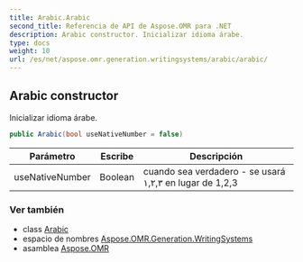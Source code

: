 ```yaml
---
title: Arabic.Arabic
second_title: Referencia de API de Aspose.OMR para .NET
description: Arabic constructor. Inicializar idioma árabe.
type: docs
weight: 10
url: /es/net/aspose.omr.generation.writingsystems/arabic/arabic/
---
```

## Arabic constructor

Inicializar idioma árabe.

```csharp
public Arabic(bool useNativeNumber = false)
```

| Parámetro | Escribe | Descripción |
| --- | --- | --- |
| useNativeNumber | Boolean | cuando sea verdadero - se usará ١,٢,٣ en lugar de 1,2,3 |

### Ver también

* class [Arabic](../)
* espacio de nombres [Aspose.OMR.Generation.WritingSystems](../../arabic/)
* asamblea [Aspose.OMR](../../../)


